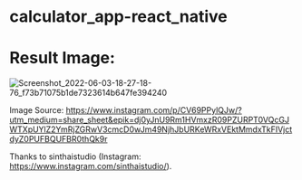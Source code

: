 # calculator_app-react_native

# Result Image:
![Screenshot_2022-06-03-18-27-18-76_f73b71075b1de7323614b647fe394240](https://user-images.githubusercontent.com/83079592/171858530-dc78d248-c69e-4d39-b364-829f26c84baf.jpg)

Image Source: https://www.instagram.com/p/CV69PPylQJw/?utm_medium=share_sheet&epik=dj0yJnU9Rm1HVmxzR09PZURPT0VQcGJWTXpUYlZ2YmRjZGRwV3cmcD0wJm49NjhJbURKeWRxVEktMmdxTkFIVjctdyZ0PUFBQUFBR0thQk9r

Thanks to sinthaistudio (Instagram: https://www.instagram.com/sinthaistudio/).
